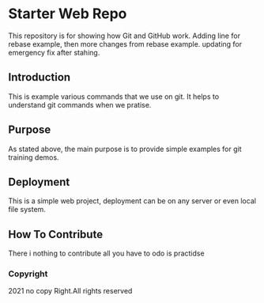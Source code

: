 # Starter Web Repo

This repository is for showing how Git and GitHub work.
Adding line for rebase example, then more changes from rebase example.
updating for emergency fix after stahing.

## Introduction
This is example various commands that we use on git.
It helps to understand git commands when we pratise.
## Purpose
As stated above, the main purpose is to provide simple examples for git training demos.

## Deployment
This is a simple web project, deployment can be on any server or even local file system.

## How To Contribute
There i nothing to contribute all you have to odo is practidse

### Copyright
2021 no copy Right.All rights reserved